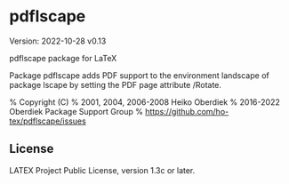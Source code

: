 # pdflscape

Version: 2022-10-28 v0.13


pdflscape package for LaTeX


Package pdflscape adds PDF support to the
environment landscape of package lscape
by setting the PDF page attribute /Rotate.

% Copyright (C)
%    2001, 2004, 2006-2008 Heiko Oberdiek
%    2016-2022 Oberdiek Package Support Group
%    https://github.com/ho-tex/pdflscape/issues


## License
LATEX Project Public License, version 1.3c or later.
